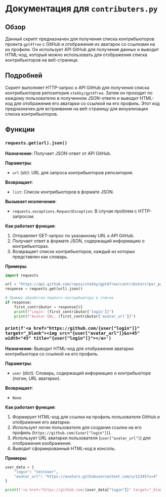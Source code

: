 # Документация для `contributers.py`

## Обзор

Данный скрипт предназначен для получения списка контрибьюторов проекта `gpt4free` с GitHub и отображения их аватарок со ссылками на их профили. Он использует API GitHub для получения данных и выводит HTML-код, который можно использовать для отображения списка контрибьюторов на веб-странице.

## Подробней

Скрипт выполняет HTTP-запрос к API GitHub для получения списка контрибьюторов репозитория `xtekky/gpt4free`. Затем он проходит по каждому пользователю в полученном JSON-ответе и выводит HTML-код для отображения его аватарки со ссылкой на его профиль. Этот код предназначен для встраивания на веб-страницу для визуализации списка контрибьюторов.

## Функции

### `requests.get(url).json()`

**Назначение**: Получает JSON-ответ от API GitHub.

**Параметры**:
- `url` (str): URL для запроса контрибьюторов репозитория.

**Возвращает**:
- `list`: Список контрибьюторов в формате JSON.

**Вызывает исключения**:
- `requests.exceptions.RequestException`: В случае проблем с HTTP-запросом.

**Как работает функция**:
1. Отправляет GET-запрос по указанному URL к API GitHub.
2. Получает ответ в формате JSON, содержащий информацию о контрибьюторах.
3. Возвращает список контрибьюторов, каждый из которых представлен как словарь.

**Примеры**:

```python
import requests

url = "https://api.github.com/repos/xtekky/gpt4free/contributors?per_page=100"
response = requests.get(url).json()

# Пример обработки первого контрибьютора в списке
if response:
    first_contributor = response[0]
    print(f"Login: {first_contributor['login']}")
    print(f"Avatar URL: {first_contributor['avatar_url']}")
```

### `print(f'<a href="https://github.com/{user["login"]}" target="_blank"><img src="{user["avatar_url"]}&s=45" width="45" title="{user["login"]}"></a>')`

**Назначение**: Выводит HTML-код для отображения аватарки контрибьютора со ссылкой на его профиль.

**Параметры**:
- `user` (dict): Словарь, содержащий информацию о контрибьюторе (логин, URL аватарки).

**Возвращает**:
- `None`

**Как работает функция**:
1. Формирует HTML-код для ссылки на профиль пользователя GitHub и отображения его аватарки.
2. Использует логин пользователя для создания ссылки на его профиль (`https://github.com/{user["login"]}`).
3. Использует URL аватарки пользователя (`user["avatar_url"]`) для отображения изображения.
4. Выводит сформированный HTML-код в консоль.

**Примеры**:

```python
user_data = {
    "login": "testuser",
    "avatar_url": "https://avatars.githubusercontent.com/u/12345?v=4"
}

print(f'<a href="https://github.com/{user_data["login"]}" target="_blank"><img src="{user_data["avatar_url"]}&s=45" width="45" title="{user_data["login"]}"></a>')